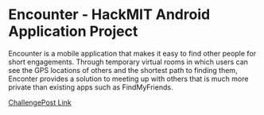 Encounter - HackMIT Android Application Project
================================================

Encounter is a mobile application that makes it easy to find other people for short engagements. Through temporary virtual rooms in which users can see the GPS locations of others and the shortest path to finding them, Enconter provides a solution to meeting up with others that is much more private than existing apps such as FindMyFriends.

<a href="http://hackmit.challengepost.com/submissions/18027-encounter">ChallengePost Link</a>


